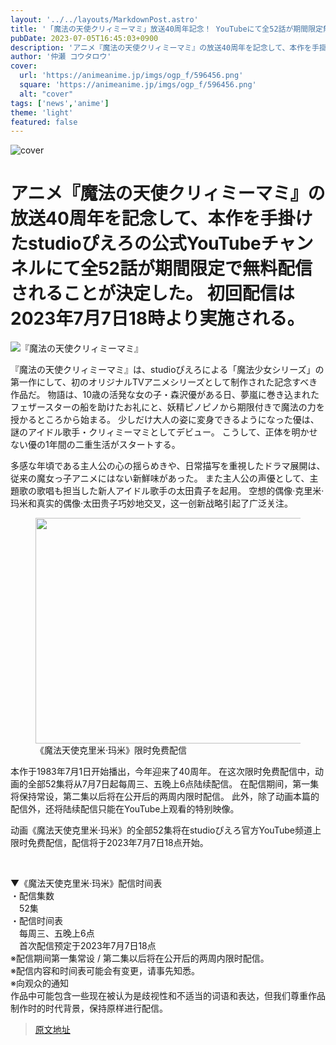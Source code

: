 ```yaml
---
layout: '../../layouts/MarkdownPost.astro'
title: '「魔法の天使クリィミーマミ」放送40周年記念！ YouTubeにて全52話が期間限定無料配信'
pubDate: 2023-07-05T16:45:03+0900
description: 'アニメ『魔法の天使クリィミーマミ』の放送40周年を記念して、本作を手掛けたstudioぴえろの公式YouTubeチャンネルにて全52話が期間限定で無料配信されることが決定した。初回配信は2023年7月7日18時より実施される。'
author: '仲瀬 コウタロウ'
cover:
  url: 'https://animeanime.jp/imgs/ogp_f/596456.png'
  square: 'https://animeanime.jp/imgs/ogp_f/596456.png'
  alt: "cover"
tags: ['news','anime']
theme: 'light'
featured: false
---
```


![cover](https://animeanime.jp/imgs/ogp_f/596456.png)

# アニメ『魔法の天使クリィミーマミ』の放送40周年を記念して、本作を手掛けたstudioぴえろの公式YouTubeチャンネルにて全52話が期間限定で無料配信されることが決定した。 初回配信は2023年7月7日18時より実施される。

![『魔法の天使クリィミーマミ』](https://animeanime.jp/imgs/zoom/596455.png)

『魔法の天使クリィミーマミ』は、studioぴえろによる「魔法少女シリーズ」の第一作にして、初のオリジナルTVアニメシリーズとして制作された記念すべき作品だ。 物語は、10歳の活発な女の子・森沢優がある日、夢嵐に巻き込まれたフェザースターの船を助けたお礼にと、妖精ピノピノから期限付きで魔法の力を授かるところから始まる。 少しだけ大人の姿に変身できるようになった優は、謎のアイドル歌手・クリィミーマミとしてデビュー。 こうして、正体を明かせない優の1年間の二重生活がスタートする。

多感な年頃である主人公の心の揺らめきや、日常描写を重視したドラマ展開は、従来の魔女っ子アニメにはない新鮮味があった。 また主人公の声優として、主題歌の歌唱も担当した新人アイドル歌手の太田貴子を起用。
空想的偶像·克里米·玛米和真实的偶像·太田贵子巧妙地交叉，这一创新战略引起了广泛关注。 <br></p><figure class="ctms-editor-image"><img src="https://animeanime.jp/imgs/zoom/596454.jpg" class="inline-article-image" width="640" height="361"><figcaption>《魔法天使克里米·玛米》限时免费配信</figcaption></figure><p>本作于1983年7月1日开始播出，今年迎来了40周年。 在这次限时免费配信中，动画的全部52集将从7月7日起每周三、五晚上6点陆续配信。 在配信期间，第一集将保持常设，第二集以后将在公开后的两周内限时配信。 此外，除了动画本篇的配信外，还将陆续配信只能在YouTube上观看的特别映像。</p><p>动画《魔法天使克里米·玛米》的全部52集将在studioぴえろ官方YouTube频道上限时免费配信，配信将于2023年7月7日18点开始。</p><br><div class="enclosure"><p>▼《魔法天使克里米·玛米》配信时间表<br>・配信集数<br>　52集<br>・配信时间表<br>　每周三、五晚上6点<br>　首次配信预定于2023年7月7日18点<br>※配信期间第一集常设 / 第二集以后将在公开后的两周内限时配信。<br>※配信内容和时间表可能会有变更，请事先知悉。<br>※向观众的通知<br>作品中可能包含一些现在被认为是歧视性和不适当的词语和表达，但我们尊重作品制作时的时代背景，保持原样进行配信。

>[原文地址](https://animeanime.jp/article/2023/07/05/78375.html)  